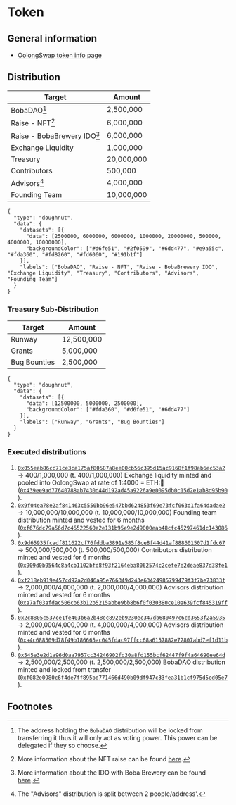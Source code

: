 # Token

## General information

 - [OolongSwap token info page](https://info.oolongswap.com/#/token/0xf08ad7c3f6b1c6843ba027ad54ed8ddb6d71169b)

## Distribution

|            Target             |   Amount   |
| ----------------------------- | ---------- |
|          BobaDAO[^1]          |  2,500,000 |
|          Raise - NFT[^2]      |  6,000,000 |
|  Raise - BobaBrewery IDO[^3]  |  6,000,000 |
|       Exchange Liquidity      |  1,000,000 |
|            Treasury           | 20,000,000 |
|          Contributors         |   500,000  |
|          Advisors[^4]         |  4,000,000 |
|         Founding Team         | 10,000,000 |

```chart
{
  "type": "doughnut",
  "data": {
    "datasets": [{
      "data": [2500000, 6000000, 6000000, 1000000, 20000000, 500000, 4000000, 10000000],
      "backgroundColor": ["#d6fe51", "#2f0599", "#6dd477", "#e9a55c", "#fda360", "#fd8260", "#fd6060", "#191b1f"]
    }],
    "labels": ["BobaDAO", "Raise - NFT", "Raise - BobaBrewery IDO", "Exchange Liquidity", "Treasury", "Contributors", "Advisors", "Founding Team"]
  }
}
```

### Treasury Sub-Distribution

|    Target    |   Amount   |
| ------------ | ---------- |
|    Runway    | 12,500,000 |
|    Grants    | 5,000,000  |
| Bug Bounties | 2,500,000  |

```chart
{
  "type": "doughnut",
  "data": {
    "datasets": [{
      "data": [12500000, 5000000, 2500000],
      "backgroundColor": ["#fda360", "#d6fe51", "#6dd477"]
    }],
    "labels": ["Runway", "Grants", "Bug Bounties"]
  }
}
```

### Executed distributions

1. [`0x055eab86cc71ce3ca175af80587a8ee00cb56c395d15ac9168f1f98ab6ec53a2`](https://blockexplorer.boba.network/tx/0x055eab86cc71ce3ca175af80587a8ee00cb56c395d15ac9168f1f98ab6ec53a2/token-transfers) -> 400/1,000,000 (t. 400/1,000,000) Exchange liquidity minted and pooled into OolongSwap at rate of 1:4000 = ETH:🌊 ([`0x439ee9ad77640788ab7430d44d192ad45a9226a9e0095db0c15d2e1ab8d95b90`](https://blockexplorer.boba.network/tx/0x439ee9ad77640788ab7430d44d192ad45a9226a9e0095db0c15d2e1ab8d95b90/token-transfers)).
2. [`0x9f04ea78e2af841463c5550bb96e547bbd624853f69e73fcf063d1fa64dadae2`](https://blockexplorer.boba.network/tx/0x9f04ea78e2af841463c5550bb96e547bbd624853f69e73fcf063d1fa64dadae2/token-transfers) -> 10,000,000/10,000,000 (t. 10,000,000/10,000,000) Founding team distribution minted and vested for 6 months ([`0xf676dc79a56d7c46522560a2e131b95e9e2d9000eab48cfc45297461dc143086`](https://blockexplorer.boba.network/tx/0xf676dc79a56d7c46522560a2e131b95e9e2d9000eab48cfc45297461dc143086/internal-transactions)).
3. [`0x9d65935fcadf811622cf76fddba3891e585f8ce8f44d41af888601507d1fdc67`](https://blockexplorer.boba.network/tx/0x9d65935fcadf811622cf76fddba3891e585f8ce8f44d41af888601507d1fdc67/token-transfers) -> 500,000/500,000 (t. 500,000/500,000) Contributors distribution minted and vested for 6 months ([`0x909d0b9564c8a4cb1102bfd8f93f2164eba8062574c2cefe7e2deae837d38fe1`](https://blockexplorer.boba.network/tx/0x909d0b9564c8a4cb1102bfd8f93f2164eba8062574c2cefe7e2deae837d38fe1/internal-transactions)).
4. [`0xf218eb919e457cd92a2d046a95e766349d243e63424985799479f3f7be73833f`](https://blockexplorer.boba.network/tx/0xf218eb919e457cd92a2d046a95e766349d243e63424985799479f3f7be73833f/token-transfers) -> 2,000,000/4,000,000 (t. 2,000,000/4,000,000) Advisors distribution minted and vested for 6 months ([`0xa7af03afdac506cb63b12b5215abbe9bb8b6f0f030380ce10a639fcf845319ff`](https://blockexplorer.boba.network/tx/0xa7af03afdac506cb63b12b5215abbe9bb8b6f0f030380ce10a639fcf845319ff/internal-transactions)).
5. [`0x2c8805c537ce1fe403b6a2b48ec892eb9230ec347db680497c6cd3653f2a5935`](https://blockexplorer.boba.network/tx/0x2c8805c537ce1fe403b6a2b48ec892eb9230ec347db680497c6cd3653f2a5935/token-transfers) -> 2,000,000/4,000,000 (t. 4,000,000/4,000,000) Advisors distribution minted and vested for 6 months ([`0xa4c688509d78f49b186665ac045fdac97ffcc68a6157882e72807abd7ef1d11b`](https://blockexplorer.boba.network/tx/0xa4c688509d78f49b186665ac045fdac97ffcc68a6157882e72807abd7ef1d11b/internal-transactions)).
6. [`0x545e3e2d1a96d0aa7957cc34246902fd30a8fd155bcf62447f9f4a64690ee64d`](https://blockexplorer.boba.network/tx/0x545e3e2d1a96d0aa7957cc34246902fd30a8fd155bcf62447f9f4a64690ee64d/token-transfers) -> 2,500,000/2,500,000 (t. 2,500,000/2,500,000) BobaDAO distribution minted and locked from transfer ([`0xf082e0980c6f4de7ff895bd771466d490b09df947c33fea31b1cf975d5ed05e7`](https://blockexplorer.boba.network/tx/0xf082e0980c6f4de7ff895bd771466d490b09df947c33fea31b1cf975d5ed05e7/internal-transactions)).

## Footnotes

[^1]: The address holding the `BobaDAO` distribution will be locked from transferring it thus it will only act as voting power. This power can be delegated if they so choose.

[^2]: More information about the NFT raise can be found [here](./raise/NFT.html).

[^3]: More information about the IDO with Boba Brewery can be found [here](./raise/BobaBreweryIDO.html).

[^4]: The "Advisors" distribution is split between 2 people/address'.
